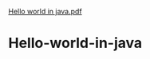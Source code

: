 [Hello world in java.pdf](https://github.com/ms0208/Hello-world-in-java/files/9284365/Hello.world.in.java.pdf)
# Hello-world-in-java

